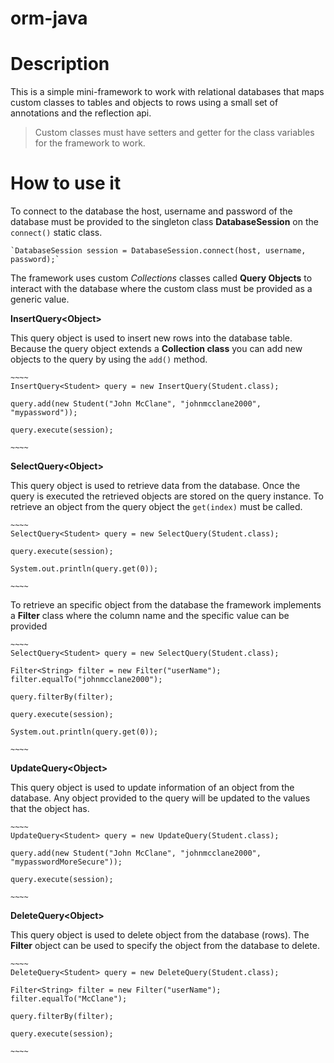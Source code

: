 # orm-java

# Description

This is a simple mini-framework to work with relational databases that maps
custom classes to tables and objects to rows using a small set of annotations 
and the reflection api. 

> Custom classes must have setters and getter for the class variables for the
framework to work.

# How to use it

To connect to the database the host, username and password of the database must
be provided to the singleton class __DatabaseSession__ on the `connect()` 
static class.

    `DatabaseSession session = DatabaseSession.connect(host, username, password);`

The framework uses custom _Collections_ classes called  __Query Objects__ to 
interact with the database where the custom class must be provided as a generic
value. 

__InsertQuery\<Object\>__

This query object is used to insert new rows into the database table. Because
the query object extends a __Collection class__ you can add new objects to 
the query by using the `add()` method.

    ~~~~
    InsertQuery<Student> query = new InsertQuery(Student.class);
    
    query.add(new Student("John McClane", "johnmcclane2000", "mypassword"));

    query.execute(session);

    ~~~~

__SelectQuery\<Object\>__

This query object is used to retrieve data from the database. Once the query is 
executed the retrieved objects are stored on the query instance. To retrieve 
an object from the query object the `get(index)` must be called.

    ~~~~
    SelectQuery<Student> query = new SelectQuery(Student.class);

    query.execute(session);

    System.out.println(query.get(0));

    ~~~~

To retrieve an specific object from the database the framework implements 
a __Filter__ class where the column name and the specific value can be provided

    
    ~~~~
    SelectQuery<Student> query = new SelectQuery(Student.class);

    Filter<String> filter = new Filter("userName");
    filter.equalTo("johnmcclane2000");

    query.filterBy(filter);

    query.execute(session);

    System.out.println(query.get(0));

    ~~~~

__UpdateQuery\<Object\>__

This query object is used to update information of an object from the database.
Any object provided to the query will be updated to the values that the object
has.

    ~~~~
    UpdateQuery<Student> query = new UpdateQuery(Student.class);    

    query.add(new Student("John McClane", "johnmcclane2000", "mypasswordMoreSecure"));

    query.execute(session);

    ~~~~

__DeleteQuery\<Object\>__

This query object is used to delete object from the database (rows). The __Filter__
object can be used to specify the object from the database to delete.

    ~~~~
    DeleteQuery<Student> query = new DeleteQuery(Student.class);

    Filter<String> filter = new Filter("userName");
    filter.equalTo("McClane");

    query.filterBy(filter);

    query.execute(session);

    ~~~~






